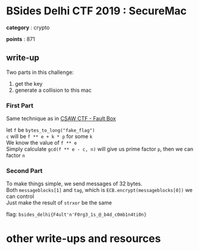 # BSides Delhi CTF 2019 : SecureMac

**category** : crypto

**points** : 871

## write-up

Two parts in this challenge:
1. get the key
2. generate a collision to this mac

### First Part

Same technique as in [CSAW CTF - Fault Box](https://github.com/OAlienO/CTF/tree/master/2019/CSAW-CTF/Fault-Box)

let `f` be `bytes_to_long("fake_flag")`  
`c` will be `f ** e + k * p` for some `k`  
We know the value of `f ** e`  
Simply calculate `gcd(f ** e - c, n)` will give us prime factor `p`, then we can factor `n`

### Second Part

To make things simple, we send messages of 32 bytes.  
Both `messageblocks[1]` and `tag`, which is `ECB.encrypt(messageblocks[0])` we can control  
Just make the result of `strxor` be the same

flag: `bsides_delhi{F4ult'n'F0rg3_1s_@_b4d_c0mb1n4ti0n}`

# other write-ups and resources
